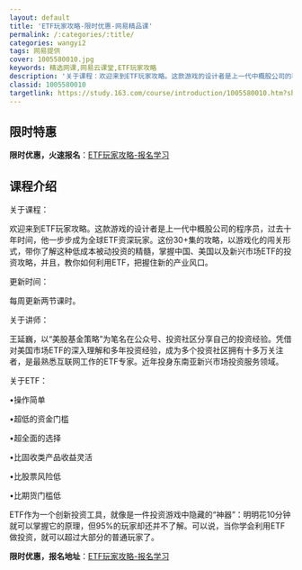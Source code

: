 ```yaml
---
layout: default
title: 'ETF玩家攻略-限时优惠-网易精品课'
permalink: /:categories/:title/
categories: wangyi2
tags: 网易提供
cover: 1005580010.jpg
keywords: 精选网课,网易云课堂,ETF玩家攻略
description: '关于课程：欢迎来到ETF玩家攻略。这款游戏的设计者是上一代中概股公司的程序员，过去十年时间，他一步步成为全球ETF资深玩'
classid: 1005580010
targetlink: https://study.163.com/course/introduction/1005580010.htm?share=1&shareId=1025206652&utm_campaign=share&utm_medium=iphoneShare&utm_source=&utm_u=1025206652
---
```


## 限时特惠

**限时优惠，火速报名**：[ETF玩家攻略-报名学习](https://study.163.com/course/introduction/1005580010.htm?share=1&shareId=1025206652&utm_campaign=share&utm_medium=iphoneShare&utm_source=&utm_u=1025206652)

## 课程介绍

关于课程：

欢迎来到ETF玩家攻略。这款游戏的设计者是上一代中概股公司的程序员，过去十年时间，他一步步成为全球ETF资深玩家。这份30+集的攻略，以游戏化的闯关形式，带你了解这种低成本被动投资的精髓，掌握中国、美国以及新兴市场ETF的投资攻略，并且，教你如何利用ETF，把握住新的产业风口。



更新时间：

每周更新两节课时。



关于讲师：

王延巍，以“美股基金策略”为笔名在公众号、投资社区分享自己的投资经验。凭借对美国市场ETF的深入理解和多年投资经验，成为多个投资社区拥有十多万关注者，是最熟悉互联网工作的ETF专家。近年投身东南亚新兴市场投资服务领域。



关于ETF：

•操作简单

•超低的资金门槛

•超全面的选择

•比固收类产品收益灵活

•比股票风险低

•比期货门槛低

ETF作为一个创新投资工具，就像是一件投资游戏中隐藏的“神器”：明明花10分钟就可以掌握它的原理，但95%的玩家却还并不了解。可以说，当你学会利用ETF做投资，就可以超过大部分的普通玩家了。

**限时优惠，报名地址**：[ETF玩家攻略-报名学习](https://study.163.com/course/introduction/1005580010.htm?share=1&shareId=1025206652&utm_campaign=share&utm_medium=iphoneShare&utm_source=&utm_u=1025206652)

